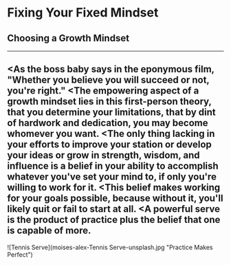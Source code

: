 # Fixing Your Fixed Mindset  
## Choosing a Growth Mindset
---
<As the boss baby says in the eponymous film, "Whether you believe you will succeed or not, you're right."
<The empowering aspect of a growth mindset lies in this first-person theory, that you determine your limitations, that by dint of hardwork and dedication, you may become whomever you want.
<The only thing lacking in your efforts to improve your station or develop your ideas or grow in strength, wisdom, and influence is a belief in your ability to accomplish whatever you've set your mind to, if only you're willing to work for it. 
<This belief makes working for your goals possible, because without it, you'll likely quit or fail to start at all. 
<A powerful serve is the product of practice plus the belief that one is capable of more. 
---
![Tennis Serve](moises-alex-Tennis Serve-unsplash.jpg "Practice Makes Perfect")
